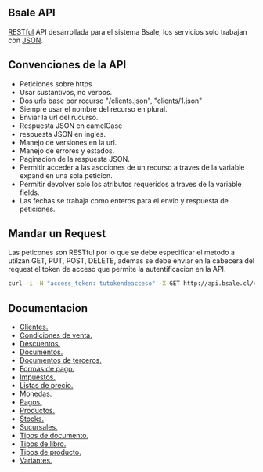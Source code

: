 Bsale API
---------
[RESTful] API desarrollada para el sistema Bsale, los servicios solo trabajan con [JSON].

Convenciones de la API
-----------------------------
* Peticiones sobre https
* Usar sustantivos, no verbos.
* Dos urls base por recurso "/clients.json", "clients/1.json"
* Siempre usar el nombre del recurso en plural.
* Enviar la url del rucurso.
* Respuesta JSON en camelCase
* respuesta JSON en ingles.
* Manejo de versiones en la url.
* Manejo de errores y estados.
* Paginacion de la respuesta JSON.
* Permitir acceder a las asociones de un recurso a traves de la variable expand en una sola peticion.
* Permitir devolver solo los atributos requeridos a traves de la variable fields.
* Las fechas se trabaja como enteros para el envio y respuesta de peticiones.

Mandar un Request
-----------------
Las peticones son RESTful por lo que se debe especificar el metodo a utilzan GET, PUT, POST, DELETE, ademas se debe enviar
en la cabecera del request el token de acceso que permite la autentificacion en la API.

```sh
curl -i -H "access_token: tutokendeacceso" -X GET http://api.bsale.cl/v1/clients.json
```

Documentacion
-------------
* [Clientes.](https://github.com/gmontero/API-Bsale/blob/master/V1/sections/clients.md)
* [Condiciones de venta.](https://github.com/gmontero/API-Bsale/blob/master/V1/sections/sale_conditions.md)
* [Descuentos.](https://github.com/gmontero/API-Bsale/blob/master/V1/sections/discounts.md)
* [Documentos.](https://github.com/gmontero/API-Bsale/blob/master/V1/sections/documents.md)
* [Documentos de terceros.](https://github.com/gmontero/API-Bsale/blob/master/V1/sections/third_party_documents.md)
* [Formas de pago.](https://github.com/gmontero/API-Bsale/blob/master/V1/sections/payment_types.md)
* [Impuestos.](https://github.com/gmontero/API-Bsale/blob/master/V1/sections/taxes.md)
* [Listas de precio.](https://github.com/gmontero/API-Bsale/blob/master/V1/sections/price_lists.md)
* [Monedas.](https://github.com/gmontero/API-Bsale/blob/master/V1/sections/coins.md)
* [Pagos.](https://github.com/gmontero/API-Bsale/blob/master/V1/sections/payments.md)
* [Productos.](https://github.com/gmontero/API-Bsale/blob/master/V1/sections/products.md)
* [Stocks.](https://github.com/gmontero/API-Bsale/blob/master/V1/sections/stocks.md)
* [Sucursales.](https://github.com/gmontero/API-Bsale/blob/master/V1/sections/offices.md)
* [Tipos de documento.](https://github.com/gmontero/API-Bsale/blob/master/V1/sections/document_types.md)
* [Tipos de libro.](https://github.com/gmontero/API-Bsale/blob/master/V1/sections/book_types.md)
* [Tipos de producto.](https://github.com/gmontero/API-Bsale/blob/master/V1/sections/product_types.md)
* [Variantes.](https://github.com/gmontero/API-Bsale/blob/master/V1/sections/variants.md)

[RESTful]:http://es.wikipedia.org/wiki/Representational_State_Transfer
[JSON]:http://www.json.org/